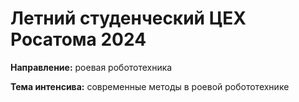 # Летний студенческий ЦЕХ Росатома 2024

**Направление:** роевая робототехника

**Тема интенсива:** современные методы в роевой робототехнике